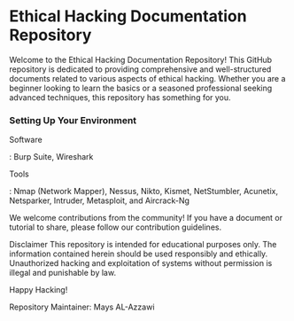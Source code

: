 # Ethical Hacking Documentation Repository

<p> Welcome to the Ethical Hacking Documentation Repository! This GitHub repository is dedicated to providing comprehensive and well-structured documents related to various aspects of ethical hacking. Whether you are a beginner looking to learn the basics or a seasoned professional seeking advanced techniques, this repository has something for you.</p>


<h3> Setting Up Your Environment </h3>
   
<p>Software</p>: Burp Suite, Wireshark

<p>Tools</p>: Nmap (Network Mapper), Nessus, Nikto, Kismet, NetStumbler, Acunetix, Netsparker, Intruder, Metasploit, and Aircrack-Ng

We welcome contributions from the community! If you have a document or tutorial to share, please follow our contribution guidelines.

Disclaimer
This repository is intended for educational purposes only. The information contained herein should be used responsibly and ethically. Unauthorized hacking and exploitation of systems without permission is illegal and punishable by law.

Happy Hacking!

Repository Maintainer: Mays AL-Azzawi

